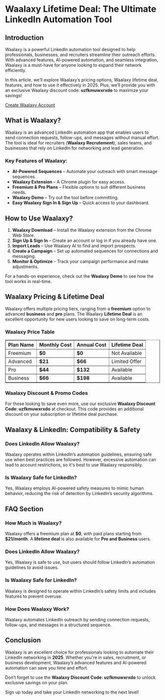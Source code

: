 <h1>Waalaxy Lifetime Deal: The Ultimate LinkedIn Automation Tool</h1>
<h2>Introduction</h2>
<p>Waalaxy is a powerful LinkedIn automation tool designed to help professionals, businesses, and recruiters streamline their outreach efforts. With advanced features, AI-powered automation, and seamless integration, Waalaxy is a must-have for anyone looking to expand their network efficiently.</p>
<p>In this article, we’ll explore Waalaxy’s pricing options, Waalaxy lifetime deal, features, and how to use it effectively in 2025. Plus, we’ll provide you with an exclusive Waalaxy discount code: <strong>uzfkmuwxrxdo</strong> to maximize your savings!</p>

<a href="https://waal.ink/20kA0d" target="_blank" rel="noopener noreferrer">Create Waalaxy Account</a>

<h2>What is Waalaxy?</h2>
<p>Waalaxy is an advanced LinkedIn automation app that enables users to send connection requests, follow-ups, and messages without manual effort. The tool is ideal for recruiters (<strong>Waalaxy Recrutement</strong>), sales teams, and businesses that rely on LinkedIn for networking and lead generation.</p>

<h3>Key Features of Waalaxy:</h3>
<ul>
    <li><strong>AI-Powered Sequences</strong> – Automate your outreach with smart message sequences.</li>
    <li><strong>Waalaxy Extension</strong> – A Chrome plugin for easy access.</li>
    <li><strong>Freemium & Pro Plans</strong> – Flexible options to suit different business needs.</li>
    <li><strong>Waalaxy Demo</strong> – Try out the tool before committing.</li>
    <li><strong>Easy Waalaxy Sign In & Sign Up</strong> – Quick access to your dashboard.</li>
</ul>

<h2>How to Use Waalaxy?</h2>
<ol>
    <li><strong>Waalaxy Download</strong> – Install the Waalaxy extension from the Chrome Web Store.</li>
    <li><strong>Sign Up & Sign In</strong> – Create an account or log in if you already have one.</li>
    <li><strong>Import Leads</strong> – Use Waalaxy AI to find and import prospects.</li>
    <li><strong>Create a Campaign</strong> – Set up automated sequences for connections and messaging.</li>
    <li><strong>Monitor & Optimize</strong> – Track your campaign performance and make adjustments.</li>
</ol>
<p>For a hands-on experience, check out the <strong>Waalaxy Demo</strong> to see how the tool works in real-time.</p>

<h2>Waalaxy Pricing & Lifetime Deal</h2>
<p>Waalaxy offers multiple pricing tiers, ranging from a <strong>freemium</strong> option to advanced <strong>business</strong> and <strong>pro</strong> plans. The Waalaxy <strong>Lifetime Deal</strong> is an excellent opportunity for new users looking to save on long-term costs.</p>

<h3>Waalaxy Price Table</h3>
<table border="1">
    <tr>
        <th>Plan Name</th>
        <th>Monthly Cost</th>
        <th>Annual Cost</th>
        <th>Lifetime Deal</th>
    </tr>
    <tr>
        <td>Freemium</td>
        <td><strong>$0</strong></td>
        <td><strong>$0</strong></td>
        <td>Not Available</td>
    </tr>
    <tr>
        <td>Advanced</td>
        <td><strong>$21</strong></td>
        <td><strong>$66</strong></td>
        <td>Limited Offer</td>
    </tr>
    <tr>
        <td>Pro</td>
        <td><strong>$44</strong></td>
        <td><strong>$132</strong></td>
        <td>Available</td>
    </tr>
    <tr>
        <td>Business</td>
        <td><strong>$66</strong></td>
        <td><strong>$198</strong></td>
        <td>Available</td>
    </tr>
</table>

<h3>Waalaxy Discount & Promo Codes</h3>
<p>For those looking to save even more, use our exclusive <strong>Waalaxy Discount Code: uzfkmuwxrxdo</strong> at checkout. This code provides an additional discount on your subscription or lifetime deal purchase.</p>

<h2>Waalaxy & LinkedIn: Compatibility & Safety</h2>
<h3>Does LinkedIn Allow Waalaxy?</h3>
<p>Waalaxy operates within LinkedIn’s automation guidelines, ensuring safe use when best practices are followed. However, excessive automation can lead to account restrictions, so it's best to use Waalaxy responsibly.</p>

<h3>Is Waalaxy Safe for LinkedIn?</h3>
<p>Yes, Waalaxy employs AI-powered safety measures to mimic human behavior, reducing the risk of detection by LinkedIn’s security algorithms.</p>

<h2>FAQ Section</h2>
<h3>How Much is Waalaxy?</h3>
<p>Waalaxy offers a freemium plan at <strong>$0</strong>, with paid plans starting from <strong>$21/month</strong>. A <strong>lifetime deal</strong> is also available for <strong>Pro and Business</strong> users.</p>

<h3>Does LinkedIn Allow Waalaxy?</h3>
<p>Yes, Waalaxy is safe to use, but users should follow LinkedIn’s automation guidelines to avoid issues.</p>

<h3>Is Waalaxy Safe for LinkedIn?</h3>
<p>Waalaxy is designed to operate within LinkedIn’s safety limits and includes features to prevent overuse.</p>

<h3>How Does Waalaxy Work?</h3>
<p>Waalaxy automates LinkedIn outreach by sending connection requests, follow-ups, and messages in a structured sequence.</p>

<h2>Conclusion</h2>
<p>Waalaxy is an excellent choice for professionals looking to automate their LinkedIn networking in <strong>2025</strong>. Whether you're in sales, recruitment, or business development, Waalaxy’s advanced features and AI-powered automation can save you time and effort.</p>
<p>Don’t forget to use the <strong>Waalaxy Discount Code: uzfkmuwxrxdo</strong> to unlock exclusive savings on your plan.</p>
<p>Sign up today and take your LinkedIn networking to the next level!</p>
